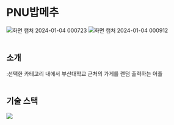<H1>PNU밥메추</H1>

![화면 캡처 2024-01-04 000723](https://github.com/hgy2124/Android_Proj/assets/83022306/0538ddbc-062e-4ca7-91fe-8d345d7682d4)
![화면 캡처 2024-01-04 000912](https://github.com/hgy2124/Android_Proj/assets/83022306/1d52f5af-4759-469c-9c65-4b2902704116)
<br></br>
<H2>소개</H2>
<vr></vr>
:선택한 카테고리 내에서 부산대학교 근처의 가게를 랜덤 출력하는 어플
<br></br>

<H2>기술 스택</H2>
<vr></vr>
<img src="https://img.shields.io/badge/Kotlin-7F52FF?style=for-the-badge&logo=Kotlin&logoColor=white">

